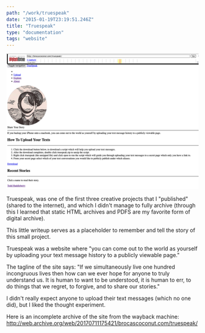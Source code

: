 ```yaml
---
path: "/work/truespeak"
date: "2015-01-19T23:19:51.246Z"
title: "Truespeak"
type: "documentation"
tags: "website"
---
```


![screenshot of truspeak website](img/archive.png)

Truespeak, was one of the first three creative projects that I "published" (shared to the internet), 
and which I didn't manage to fully archive (through this I learned that static HTML archives and PDFS are my favorite form of digital archive). 

This little writeup serves as a placeholder to remember and tell the story of this small project. 

Truespeak was a website where "you can come out to the world as yourself by uploading your text message history to a publicly viewable page."

The tagline of the site says:
"If we simultaneously live one hundred incongruous lives then how can we ever hope for anyone to truly understand us. It is human to want to be understood, it is human to err, to do things that we regret, to forgive, and to share our stories."

I didn't really expect anyone to upload their text messages (which no one did), 
but I liked the thought experiment. 

Here is an incomplete archive of the site from the wayback machine:
<a href="http://web.archive.org/web/20170711175421/brocascoconut.com/truespeak/">http://web.archive.org/web/20170711175421/brocascoconut.com/truespeak/</a>


